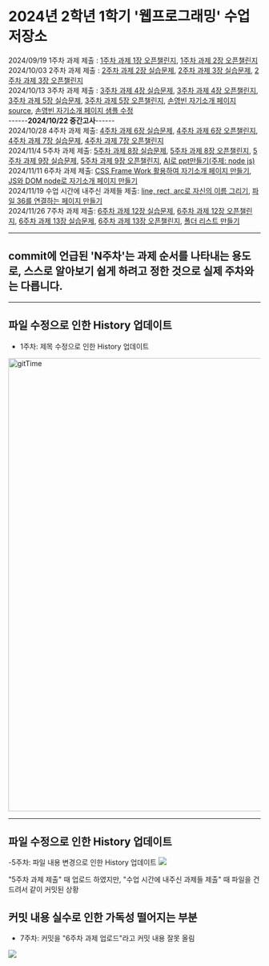 # 2024년 2학년 1학기 '웹프로그래밍' 수업 저장소

2024/09/19 1주차 과제 제출 : 
<a href="https://github.com/ybson0718/WebProgramming/tree/main/1%EC%A3%BC%EC%B0%A8%20%EA%B3%BC%EC%A0%9C%201%EC%9E%A5%20%EC%98%A4%ED%94%88%EC%B1%8C%EB%A6%B0%EC%A7%80">1주차 과제 1장 오픈챌린지</a>, 
<a href="https://github.com/ybson0718/WebProgramming/tree/main/1%EC%A3%BC%EC%B0%A8%20%EA%B3%BC%EC%A0%9C%202%EC%9E%A5%20%EC%98%A4%ED%94%88%EC%B1%8C%EB%A6%B0%EC%A7%80">1주차 과제 2장 오픈챌린지</a>
<br>
2024/10/03 2주차 과제 제출 : 
<a href="https://github.com/ybson0718/WebProgramming/tree/main/2%EC%A3%BC%EC%B0%A8%20%EA%B3%BC%EC%A0%9C%202%EC%9E%A5%20%EC%8B%A4%EC%8A%B5%EB%AC%B8%EC%A0%9C">2주차 과제 2장 실습문제</a>, 
<a href="https://github.com/ybson0718/WebProgramming/tree/main/2%EC%A3%BC%EC%B0%A8%20%EA%B3%BC%EC%A0%9C%203%EC%9E%A5%20%EC%8B%A4%EC%8A%B5%EB%AC%B8%EC%A0%9C">2주차 과제 3장 실습문제</a>, 
<a href="https://github.com/ybson0718/WebProgramming/tree/main/2%EC%A3%BC%EC%B0%A8%20%EA%B3%BC%EC%A0%9C%203%EC%9E%A5%20%EC%98%A4%ED%94%88%EC%B1%8C%EB%A6%B0%EC%A7%80">2주차 과제 3장 오픈챌린지</a>
<br>
2024/10/13 3주차 과제 제출 : 
<a href="https://github.com/ybson0718/WebProgramming/tree/main/3%EC%A3%BC%EC%B0%A8%20%EA%B3%BC%EC%A0%9C%204%EC%9E%A5%20%EC%8B%A4%EC%8A%B5%EB%AC%B8%EC%A0%9C">3주차 과제 4장 실습문제</a>, 
<a href="https://github.com/ybson0718/WebProgramming/tree/main/3%EC%A3%BC%EC%B0%A8%20%EA%B3%BC%EC%A0%9C%204%EC%9E%A5%20%EC%98%A4%ED%94%88%EC%B1%8C%EB%A6%B0%EC%A7%80">3주차 과제 4장 오픈챌린지</a>, 
<a href="https://github.com/ybson0718/WebProgramming/tree/main/3%EC%A3%BC%EC%B0%A8%20%EA%B3%BC%EC%A0%9C%205%EC%9E%A5%20%EC%8B%A4%EC%8A%B5%EB%AC%B8%EC%A0%9C">3주차 과제 5장 실습문제</a>, 
<a href="https://github.com/ybson0718/WebProgramming/tree/main/3%EC%A3%BC%EC%B0%A8%20%EA%B3%BC%EC%A0%9C%205%EC%9E%A5%20%EC%98%A4%ED%94%88%EC%B1%8C%EB%A6%B0%EC%A7%80">3주차 과제 5장 오픈챌린지</a>, 
<a href="https://github.com/ybson0718/WebProgramming/tree/main/%EC%86%90%EC%98%81%EB%B9%88%20%EC%9E%90%EA%B8%B0%EC%86%8C%EA%B0%9C%20%ED%8E%98%EC%9D%B4%EC%A7%80%20source">손영빈 자기소개 페이지 source</a>, 
<a href="https://github.com/ybson0718/WebProgramming/tree/main/%EC%86%90%EC%98%81%EB%B9%88%20%EC%9E%90%EA%B8%B0%EC%86%8C%EA%B0%9C%20%ED%8E%98%EC%9D%B4%EC%A7%80%20%EC%83%98%ED%94%8C%20%EC%88%98%EC%A0%95">손영빈 자기소개 페이지 샘플 수정</a>
<br>
------**2024/10/22 중간고사**------
<br>
2024/10/28 4주차 과제 제출:
<a href="https://github.com/ybson0718/WebProgramming/tree/main/4%EC%A3%BC%EC%B0%A8%20%EA%B3%BC%EC%A0%9C%206%EC%9E%A5%20%EC%8B%A4%EC%8A%B5%EB%AC%B8%EC%A0%9C">4주차 과제 6장 실습문제</a>, 
<a href="https://github.com/ybson0718/WebProgramming/tree/main/4%EC%A3%BC%EC%B0%A8%20%EA%B3%BC%EC%A0%9C%206%EC%9E%A5%20%EC%98%A4%ED%94%88%EC%B1%8C%EB%A6%B0%EC%A7%80">4주차 과제 6장 오픈챌린지</a>, 
<a href="https://github.com/ybson0718/WebProgramming/tree/main/4%EC%A3%BC%EC%B0%A8%20%EA%B3%BC%EC%A0%9C%207%EC%9E%A5%20%EC%8B%A4%EC%8A%B5%EB%AC%B8%EC%A0%9C">4주차 과제 7장 실습문제</a>, 
<a href="https://github.com/ybson0718/WebProgramming/tree/main/4%EC%A3%BC%EC%B0%A8%20%EA%B3%BC%EC%A0%9C%207%EC%9E%A5%20%EC%98%A4%ED%94%88%EC%B1%8C%EB%A6%B0%EC%A7%80">4주차 과제 7장 오픈챌린지</a>
<br>
2024/11/4 5주차 과제 제출:
<a href="https://github.com/ybson0718/WebProgramming/tree/main/5%EC%A3%BC%EC%B0%A8%20%EA%B3%BC%EC%A0%9C%208%EC%9E%A5%20%EC%8B%A4%EC%8A%B5%EB%AC%B8%EC%A0%9C">5주차 과제 8장 실습문제</a>, 
<a href="https://github.com/ybson0718/WebProgramming/tree/main/5%EC%A3%BC%EC%B0%A8%20%EA%B3%BC%EC%A0%9C%208%EC%9E%A5%20%EC%98%A4%ED%94%88%EC%B1%8C%EB%A6%B0%EC%A7%80">5주차 과제 8장 오픈챌린지</a>, 
<a href="https://github.com/ybson0718/WebProgramming/tree/main/5%EC%A3%BC%EC%B0%A8%20%EA%B3%BC%EC%A0%9C%209%EC%9E%A5%20%EC%8B%A4%EC%8A%B5%EB%AC%B8%EC%A0%9C">5주차 과제 9장 실습문제</a>, 
<a href="https://github.com/ybson0718/WebProgramming/tree/main/5%EC%A3%BC%EC%B0%A8%20%EA%B3%BC%EC%A0%9C%209%EC%9E%A5%20%EC%98%A4%ED%94%88%EC%B1%8C%EB%A6%B0%EC%A7%80">5주차 과제 9장 오픈챌린지</a>,
<a href="https://github.com/ybson0718/WebProgramming/tree/main/AI%EB%A1%9C%20ppt%20%EB%A7%8C%EB%93%A4%EA%B8%B0(node%20js)">AI로 ppt만들기(주제: node js)</a>
<br>
2024/11/11 6주차 과제 제출:
<a href="https://github.com/ybson0718/WebProgramming/tree/main/CSS%20Frame%20Work%20%ED%99%9C%EC%9A%A9%ED%95%98%EC%97%AC%20%EC%9E%90%EA%B8%B0%EC%86%8C%EA%B0%9C%20%ED%8E%98%EC%9D%B4%EC%A7%80%20%EB%A7%8C%EB%93%A4%EA%B8%B0">CSS Frame Work 활용하여 자기소개 페이지 만들기</a>, 
<a href="https://github.com/ybson0718/WebProgramming/tree/main/Js%EC%99%80%20Dom%20Node%EB%A1%9C%20%EC%9E%90%EA%B8%B0%EC%86%8C%EA%B0%9C%20%ED%8E%98%EC%9D%B4%EC%A7%80%20%EB%A7%8C%EB%93%A4%EA%B8%B0">JS와 DOM node로 자기소개 페이지 만들기</a> 
<br>
2024/11/19 수업 시간에 내주신 과제들 제출: 
<a href="https://github.com/ybson0718/WebProgramming/tree/main/line%2C%20rect%2C%20arc%EB%A1%9C%20%EC%9E%90%EC%8B%A0%EC%9D%98%20%EC%9D%B4%EB%A6%84%EC%9D%84%20%EA%B7%B8%EB%A6%AC%EA%B8%B0">line, rect, arc로 자신의 이름 그리기</a>, 
<a href="https://github.com/ybson0718/WebProgramming/tree/main/%ED%8C%8C%EC%9D%BC%2036%EA%B0%9C%20%EC%97%B0%EA%B2%B0%ED%95%98%EB%8A%94%20%ED%8E%98%EC%9D%B4%EC%A7%80">파일 36를 연결하는 페이지 만들기</a>
<br>
2024/11/26 7주차 과제 제출:
<a href="https://github.com/ybson0718/WebProgramming/tree/main/6%EC%A3%BC%EC%B0%A8%20%EA%B3%BC%EC%A0%9C%2012%EC%9E%A5%20%EC%8B%A4%EC%8A%B5%EB%AC%B8%EC%A0%9C">6주차 과제 12장 실습문제</a>,
<a href="https://github.com/ybson0718/WebProgramming/tree/main/6%EC%A3%BC%EC%B0%A8%20%EA%B3%BC%EC%A0%9C%2012%EC%9E%A5%20%EC%98%A4%ED%94%88%EC%B1%8C%EB%A6%B0%EC%A7%80">6주차 과제 12장 오픈챌린지</a>,
<a href="https://github.com/ybson0718/WebProgramming/tree/main/6%EC%A3%BC%EC%B0%A8%20%EA%B3%BC%EC%A0%9C%2013%EC%9E%A5%20%EC%8B%A4%EC%8A%B5%EB%AC%B8%EC%A0%9C">6주차 과제 13장 실습문제</a>,
<a href="https://github.com/ybson0718/WebProgramming/tree/main/6%EC%A3%BC%EC%B0%A8%20%EA%B3%BC%EC%A0%9C%2013%EC%9E%A5%20%EC%98%A4%ED%94%88%EC%B1%8C%EB%A6%B0%EC%A7%80">6주차 과제 13장 오픈챌린지</a>,
<a
href="https://github.com/ybson0718/WebProgramming/tree/main/%ED%8F%B4%EB%8D%94%20%EB%A6%AC%EC%8A%A4%ED%8A%B8%20%EB%A7%8C%EB%93%A4%EA%B8%B0">폴더 리스트 만들기</a>
<br>
<hr>
<h2>commit에 언급된 'N주차'는 과제 순서를 나타내는 용도로, 스스로 알아보기 쉽게 하려고 정한 것으로 실제 주차와는 다릅니다.</h2>
<hr>
<h2>파일 수정으로 인한 History 업데이트</h2>

- 1주차: 제목 수정으로 인한 History 업데이트
<img width="903" alt="gitTime" src="https://github.com/user-attachments/assets/2d3c0ce2-84f8-4f7a-85f7-6a638d126c56">
<hr>

<h2>파일 수정으로 인한 History 업데이트</h2>
-5주차: 파일 내용 변경으로 인한 History 업데이트
<img src="https://github.com/user-attachments/assets/9cfbf420-4848-4e6c-a251-a009c9a8e399">
<p>"5주차 과제 제출" 때 업로드 하였지만, "수업 시간에 내주신 과제들 제출" 때 파일을 건드려서 같이 커밋된 상황</p>

<h2>커밋 내용 실수로 인한 가독성 떨어지는 부분</h2>

- 7주차: 커밋을 "6주차 과제 업로드"라고 커밋 내용 잘못 올림  
<img src="https://github.com/user-attachments/assets/318310c9-900b-4448-a165-971acdc6e008">





